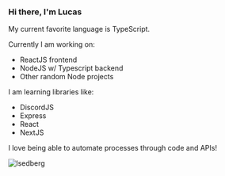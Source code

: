 ### Hi there, I'm Lucas

My current favorite language is TypeScript.

Currently I am working on:
- ReactJS frontend
- NodeJS w/ Typescript backend
- Other random Node projects

I am learning libraries like:
- DiscordJS
- Express
- React
- NextJS

I love being able to automate processes through code and APIs!

<p><img align="left" src="https://github-readme-stats.vercel.app/api/top-langs?username=lsedberg&show_icons=true&theme=onedark&locale=en&hide_border=true" alt="lsedberg" /></p>
<!--![GitHub stats](https://github-readme-stats.vercel.app/api?username=lsedberg&show_icons=true&theme=tokyonight)-->

<!-- ![Top Langs](https://github-readme-stats.vercel.app/api/top-langs/?username=lsedberg&theme=tokyonight) -->
